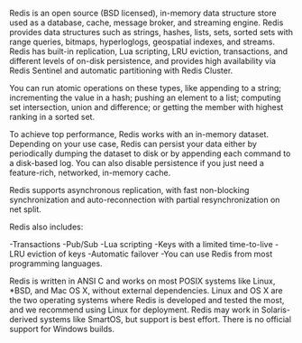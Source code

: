 Redis is an open source (BSD licensed), in-memory data structure store used as a database, cache, message broker, and streaming engine. Redis provides data structures such as strings, hashes, lists, sets, sorted sets with range queries, bitmaps, hyperloglogs, geospatial indexes, and streams. Redis has built-in replication, Lua scripting, LRU eviction, transactions, and different levels of on-disk persistence, and provides high availability via Redis Sentinel and automatic partitioning with Redis Cluster.

You can run atomic operations on these types, like appending to a string; incrementing the value in a hash; pushing an element to a list; computing set intersection, union and difference; or getting the member with highest ranking in a sorted set.

To achieve top performance, Redis works with an in-memory dataset. Depending on your use case, Redis can persist your data either by periodically dumping the dataset to disk or by appending each command to a disk-based log. You can also disable persistence if you just need a feature-rich, networked, in-memory cache.

Redis supports asynchronous replication, with fast non-blocking synchronization and auto-reconnection with partial resynchronization on net split.

Redis also includes:

-Transactions
-Pub/Sub
-Lua scripting
-Keys with a limited time-to-live
-LRU eviction of keys
-Automatic failover
-You can use Redis from most programming languages.

Redis is written in ANSI C and works on most POSIX systems like Linux, *BSD, and Mac OS X, without external dependencies. Linux and OS X are the two operating systems where Redis is developed and tested the most, and we recommend using Linux for deployment. Redis may work in Solaris-derived systems like SmartOS, but support is best effort. There is no official support for Windows builds.
